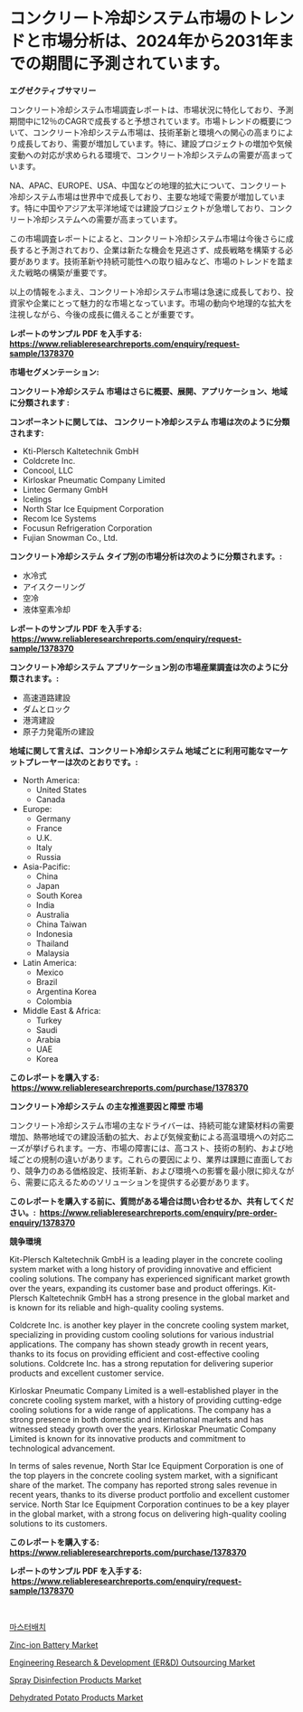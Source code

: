 <p><h1>コンクリート冷却システム市場のトレンドと市場分析は、2024年から2031年までの期間に予測されています。</h1></p><p><strong>エグゼクティブサマリー</strong></p>
<p><p>コンクリート冷却システム市場調査レポートは、市場状況に特化しており、予測期間中に12％のCAGRで成長すると予想されています。市場トレンドの概要について、コンクリート冷却システム市場は、技術革新と環境への関心の高まりにより成長しており、需要が増加しています。特に、建設プロジェクトの増加や気候変動への対応が求められる環境で、コンクリート冷却システムの需要が高まっています。</p><p>NA、APAC、EUROPE、USA、中国などの地理的拡大について、コンクリート冷却システム市場は世界中で成長しており、主要な地域で需要が増加しています。特に中国やアジア太平洋地域では建設プロジェクトが急増しており、コンクリート冷却システムへの需要が高まっています。</p><p>この市場調査レポートによると、コンクリート冷却システム市場は今後さらに成長すると予測されており、企業は新たな機会を見逃さず、成長戦略を構築する必要があります。技術革新や持続可能性への取り組みなど、市場のトレンドを踏まえた戦略の構築が重要です。</p><p>以上の情報をふまえ、コンクリート冷却システム市場は急速に成長しており、投資家や企業にとって魅力的な市場となっています。市場の動向や地理的な拡大を注視しながら、今後の成長に備えることが重要です。</p></p>
<p><strong>レポートのサンプル PDF を入手する: <a href="https://www.reliableresearchreports.com/enquiry/request-sample/1378370">https://www.reliableresearchreports.com/enquiry/request-sample/1378370</a></strong></p>
<p><strong>市場セグメンテーション:</strong></p>
<p><strong> コンクリート冷却システム 市場はさらに概要、展開、アプリケーション、地域に分類されます :</strong></p>
<p><strong>コンポーネントに関しては、 コンクリート冷却システム 市場は次のように分類されます: &nbsp;</strong></p>
<p><ul><li>Kti-Plersch Kaltetechnik GmbH</li><li>Coldcrete Inc.</li><li>Concool, LLC</li><li>Kirloskar Pneumatic Company Limited</li><li>Lintec Germany GmbH</li><li>Icelings</li><li>North Star Ice Equipment Corporation</li><li>Recom Ice Systems</li><li>Focusun Refrigeration Corporation</li><li>Fujian Snowman Co., Ltd.</li></ul></p>
<p><strong> コンクリート冷却システム タイプ別の市場分析は次のように分類されます。:</strong></p>
<p><ul><li>水冷式</li><li>アイスクーリング</li><li>空冷</li><li>液体窒素冷却</li></ul></p>
<p><strong>レポートのサンプル PDF を入手する: &nbsp;<a href="https://www.reliableresearchreports.com/enquiry/request-sample/1378370">https://www.reliableresearchreports.com/enquiry/request-sample/1378370</a></strong></p>
<p><strong> コンクリート冷却システム アプリケーション別の市場産業調査は次のように分類されます。:</strong></p>
<p><ul><li>高速道路建設</li><li>ダムとロック</li><li>港湾建設</li><li>原子力発電所の建設</li></ul></p>
<p><strong>地域に関して言えば、コンクリート冷却システム 地域ごとに利用可能なマーケットプレーヤーは次のとおりです。:</strong></p>
<p><ul>
    <li>
        North America:
        <ul>
            <li>United States</li>
            <li>Canada</li>
        </ul>
    </li>
    <li>
        Europe:
        <ul>
            <li>Germany</li>
            <li>France</li>
            <li>U.K.</li>
            <li>Italy</li>
            <li>Russia</li>
        </ul>
    </li>
    <li>
        Asia-Pacific:
        <ul>
            <li>China</li>
            <li>Japan</li>
            <li>South Korea</li>
            <li>India</li>
            <li>Australia</li>
            <li>China Taiwan</li>
            <li>Indonesia</li>
            <li>Thailand</li>
            <li>Malaysia</li>
        </ul>
    </li>
    <li>
        Latin America:
        <ul>
            <li>Mexico</li>
            <li>Brazil</li>
            <li>Argentina Korea</li>
            <li>Colombia</li>
        </ul>
    </li>
    <li>
        Middle East & Africa:
        <ul>
            <li>Turkey</li>
            <li>Saudi</li>
            <li>Arabia</li>
            <li>UAE</li>
            <li>Korea</li>
        </ul>
    </li>
    </ul></p>
<p><strong>このレポートを購入する: &nbsp;<a href="https://www.reliableresearchreports.com/purchase/1378370">https://www.reliableresearchreports.com/purchase/1378370</a></strong></p>
<p><strong>コンクリート冷却システム の主な推進要因と障壁 市場</strong></p>
<p><p>コンクリート冷却システム市場の主なドライバーは、持続可能な建築材料の需要増加、熱帯地域での建設活動の拡大、および気候変動による高温環境への対応ニーズが挙げられます。一方、市場の障害には、高コスト、技術の制約、および地域ごとの規制の違いがあります。これらの要因により、業界は課題に直面しており、競争力のある価格設定、技術革新、および環境への影響を最小限に抑えながら、需要に応えるためのソリューションを提供する必要があります。</p></p>
<p><strong>このレポートを購入する前に、質問がある場合は問い合わせるか、共有してください。:&nbsp; <a href="https://www.reliableresearchreports.com/enquiry/pre-order-enquiry/1378370">https://www.reliableresearchreports.com/enquiry/pre-order-enquiry/1378370</a></strong></p>
<p><strong>競争環境</strong></p>
<p><p>Kit-Plersch Kaltetechnik GmbH is a leading player in the concrete cooling system market with a long history of providing innovative and efficient cooling solutions. The company has experienced significant market growth over the years, expanding its customer base and product offerings. Kit-Plersch Kaltetechnik GmbH has a strong presence in the global market and is known for its reliable and high-quality cooling systems.</p><p>Coldcrete Inc. is another key player in the concrete cooling system market, specializing in providing custom cooling solutions for various industrial applications. The company has shown steady growth in recent years, thanks to its focus on providing efficient and cost-effective cooling solutions. Coldcrete Inc. has a strong reputation for delivering superior products and excellent customer service.</p><p>Kirloskar Pneumatic Company Limited is a well-established player in the concrete cooling system market, with a history of providing cutting-edge cooling solutions for a wide range of applications. The company has a strong presence in both domestic and international markets and has witnessed steady growth over the years. Kirloskar Pneumatic Company Limited is known for its innovative products and commitment to technological advancement.</p><p>In terms of sales revenue, North Star Ice Equipment Corporation is one of the top players in the concrete cooling system market, with a significant share of the market. The company has reported strong sales revenue in recent years, thanks to its diverse product portfolio and excellent customer service. North Star Ice Equipment Corporation continues to be a key player in the global market, with a strong focus on delivering high-quality cooling solutions to its customers.</p></p>
<p><strong>このレポートを購入する: &nbsp; <a href="https://www.reliableresearchreports.com/purchase/1378370">https://www.reliableresearchreports.com/purchase/1378370</a></strong></p>
<p><strong>レポートのサンプル PDF を入手する: &nbsp;<a href="https://www.reliableresearchreports.com/enquiry/request-sample/1378370">https://www.reliableresearchreports.com/enquiry/request-sample/1378370</a></strong><strong></strong></p>
<p>&nbsp;</p>
<p><p><a href="https://github.com/vs019sa3m8x/Market-Research-Report-List-1/blob/main/6967351177.md">마스터배치</a></p><p><a href="https://sudsy-motorcycle-bbc.notion.site/Zinc-ion-Battery-Market-Size-Market-Share-and-Global-Market-Analysis-Report-2024-2031-fc8faa17fce94889a58771594fbea96d">Zinc-ion Battery Market</a></p><p><a href="https://issuu.com/reportprime-2/docs/engineering-research-development-erd-outsourcing-m">Engineering Research & Development (ER&D) Outsourcing Market</a></p><p><a href="https://github.com/gulaimolin/Market-Research-Report-List-3/blob/main/spray-disinfection-products-market.md">Spray Disinfection Products Market</a></p><p><a href="https://view.publitas.com/reportprime-1/dehydrated-potato-products-market-share-market-new-trends-analysis-report-by-type-by-application-by-end-use-by-region-and-segment-forecasts-2024-2031/">Dehydrated Potato Products Market</a></p></p>